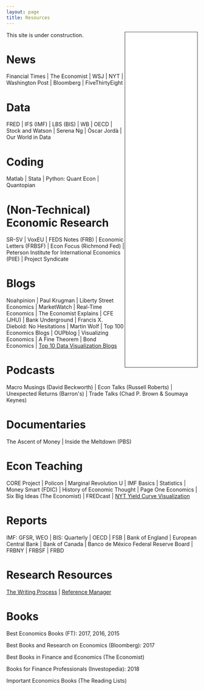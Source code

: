 ```yaml
---
layout: page
title: Resources
---
```


<iframe style="border: 1px solid #333333; overflow: hidden; width: 190px; height: 880px;" src="//research.stlouisfed.org/fred-glance-widget.php?series_ids=DGS10,T10Y2Y,DFEDTARU,VIXCLS,BAMLH0A0HYM2,DEXUSEU,DEXMXUS,CPIAUCSL,UNRATE,GDPC1&transformations=lin,lin,lin,lin,lin,lin,lin,pc1,lin,pca" align="right" height="880" width="320" frameborder="0" scrolling="no"></iframe>

This site is under construction.

# News
Financial Times | The Economist | WSJ | NYT | Washington Post | Bloomberg | FiveThirtyEight

# Data
FRED | IFS (IMF) | LBS (BIS) | WB | OECD | Stock and Watson | Serena Ng | Òscar Jordà | Our World in Data

# Coding
Matlab | Stata | Python: Quant Econ | Quantopian

# (Non-Technical) Economic Research
SR-SV | VoxEU | FEDS Notes (FRB) | Economic Letters (FRBSF) | Econ Focus (Richmond Fed) | Peterson Institute for International Economics (PIIE) | Project Syndicate

# Blogs
Noahpinion | Paul Krugman | Liberty Street Economics | MarketWatch | Real-Time Economics | The Economist Explains | CFE (JHU) | Bank Underground | Francis X. Diebold: No Hesitations | Martin Wolf | Top 100 Economics Blogs | OUPblog | Visualizing Economics | A Fine Theorem | Bond Economics | [Top 10 Data Visualization Blogs](https://www.tableau.com/learn/articles/best-data-visualization-blogs)

# Podcasts
Macro Musings (David Beckworth) | Econ Talks (Russell Roberts) | Unexpected Returns (Barron's) | Trade Talks (Chad P. Brown & Soumaya Keynes)

# Documentaries
The Ascent of Money | Inside the Meltdown (PBS)

# Econ Teaching
CORE Project | Policon | Marginal Revolution U | IMF Basics | Statistics | Money Smart (FDIC) | History of Economic Thought | Page One Economics | Six Big Ideas (The Economist) | FREDcast | [NYT Yield Curve Visualization](https://www.nytimes.com/interactive/2015/03/19/upshot/3d-yield-curve-economic-growth.html)

# Reports
IMF: GFSR, WEO | BIS: Quarterly | OECD | FSB | Bank of England | European Central Bank | Bank of Canada | Banco de México
Federal Reserve Board | FRBNY | FRBSF | FRBD 

# Research Resources
[The Writing Process](https://owl.purdue.edu/site_map.html) | [Reference Manager](https://researchguides.library.tufts.edu/c.php?g=249269&p=1659288)

# Books
Best Economics Books (FT): 2017, 2016, 2015

Best Books and Research on Economics (Bloomberg): 2017

Best Books in Finance and Economics (The Economist)

Books for Finance Professionals (Investopedia): 2018

Important Economics Books (The Reading Lists)
